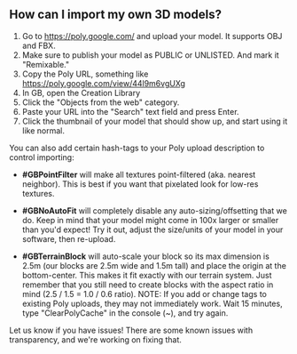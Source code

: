 ## How can I import my own 3D models?
1. Go to https://poly.google.com/ and upload your model. It supports OBJ and FBX.
2. Make sure to publish your model as PUBLIC or UNLISTED. And mark it "Remixable."
3. Copy the Poly URL, something like https://poly.google.com/view/44l9m6vgUXg
4. In GB, open the Creation Library
5. Click the "Objects from the web" category.
6. Paste your URL into the "Search" text field and press Enter.
7. Click the thumbnail of your model that should show up, and start using it like normal.

You can also add certain hash-tags to your Poly upload description to control importing:

- **#GBPointFilter** will make all textures point-filtered (aka. nearest neighbor). This is best if you want that pixelated look for low-res textures.

- **#GBNoAutoFit** will completely disable any auto-sizing/offsetting that we do. Keep in mind that your model might come in 100x larger or smaller than you'd expect! Try it out, adjust the size/units of your model in your software, then re-upload.

- **#GBTerrainBlock** will auto-scale your block so its max dimension is 2.5m (our blocks are 2.5m wide and 1.5m tall) and place the origin at the bottom-center. This makes it fit exactly with our terrain system. Just remember that you still need to create blocks with the aspect ratio in mind (2.5 / 1.5 = 1.0 / 0.6 ratio).
NOTE: If you add or change tags to existing Poly uploads, they may not immediately work. Wait 15 minutes, type "ClearPolyCache" in the console (~), and try again.

Let us know if you have issues! There are some known issues with transparency, and we're working on fixing that.